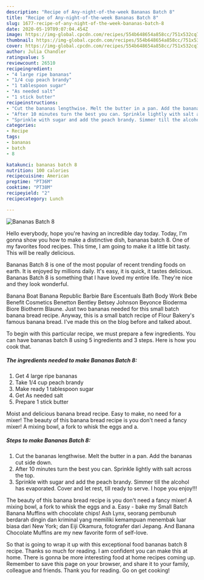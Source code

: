 ```yaml
---
description: "Recipe of Any-night-of-the-week Bananas Batch 8"
title: "Recipe of Any-night-of-the-week Bananas Batch 8"
slug: 1677-recipe-of-any-night-of-the-week-bananas-batch-8
date: 2020-05-19T09:07:04.454Z
image: https://img-global.cpcdn.com/recipes/554b648654a858cc/751x532cq70/bananas-batch-8-recipe-main-photo.jpg
thumbnail: https://img-global.cpcdn.com/recipes/554b648654a858cc/751x532cq70/bananas-batch-8-recipe-main-photo.jpg
cover: https://img-global.cpcdn.com/recipes/554b648654a858cc/751x532cq70/bananas-batch-8-recipe-main-photo.jpg
author: Julia Chandler
ratingvalue: 5
reviewcount: 26510
recipeingredient:
- "4 large ripe bananas"
- "1/4 cup peach brandy"
- "1 tablespoon sugar"
- "As needed salt"
- "1 stick butter"
recipeinstructions:
- "Cut the bananas lengthwise. Melt the butter in a pan. Add the bananas cut side down."
- "After 10 minutes turn the best you can. Sprinkle lightly with salt across the top."
- "Sprinkle with sugar and add the peach brandy. Simmer till the alcohol has evaporated. Cover and let rest, till ready to serve. I hope you enjoy!!!"
categories:
- Recipe
tags:
- bananas
- batch
- 8

katakunci: bananas batch 8 
nutrition: 100 calories
recipecuisine: American
preptime: "PT36M"
cooktime: "PT38M"
recipeyield: "2"
recipecategory: Lunch

---
```



![Bananas Batch 8](https://img-global.cpcdn.com/recipes/554b648654a858cc/751x532cq70/bananas-batch-8-recipe-main-photo.jpg)

Hello everybody, hope you're having an incredible day today. Today, I'm gonna show you how to make a distinctive dish, bananas batch 8. One of my favorites food recipes. This time, I am going to make it a little bit tasty. This will be really delicious.

Bananas Batch 8 is one of the most popular of recent trending foods on earth. It is enjoyed by millions daily. It's easy, it is quick, it tastes delicious. Bananas Batch 8 is something that I have loved my entire life. They're nice and they look wonderful.

Banana Boat Banana Republic Barbie Bare Escentuals Bath Body Work Bebe Benefit Cosmetics Benetton Bentley Betsey Johnson Beyonce Bioderma Biore Biotherm Blaune. Just two bananas needed for this small batch banana bread recipe. Anyway, this is a small batch recipe of Flour Bakery&#39;s famous banana bread. I&#39;ve made this on the blog before and talked about.


To begin with this particular recipe, we must prepare a few ingredients. You can have bananas batch 8 using 5 ingredients and 3 steps. Here is how you cook that.

<!--inarticleads1-->

##### The ingredients needed to make Bananas Batch 8:

1. Get 4 large ripe bananas
1. Take 1/4 cup peach brandy
1. Make ready 1 tablespoon sugar
1. Get As needed salt
1. Prepare 1 stick butter


Moist and delicious banana bread recipe. Easy to make, no need for a mixer! The beauty of this banana bread recipe is you don&#39;t need a fancy mixer! A mixing bowl, a fork to whisk the eggs and a. 

<!--inarticleads2-->

##### Steps to make Bananas Batch 8:

1. Cut the bananas lengthwise. Melt the butter in a pan. Add the bananas cut side down.
1. After 10 minutes turn the best you can. Sprinkle lightly with salt across the top.
1. Sprinkle with sugar and add the peach brandy. Simmer till the alcohol has evaporated. Cover and let rest, till ready to serve. I hope you enjoy!!!


The beauty of this banana bread recipe is you don&#39;t need a fancy mixer! A mixing bowl, a fork to whisk the eggs and a. Easy - bake my Small Batch Banana Muffins with chocolate chips! Ash Lynx, seorang pembunuh berdarah dingin dan kriminal yang memiliki kemampuan menembak luar biasa dari New York; dan Eiji Okamura, fotografer dari Jepang. And Banana Chocolate Muffins are my new favorite form of self-love. 

So that is going to wrap it up with this exceptional food bananas batch 8 recipe. Thanks so much for reading. I am confident you can make this at home. There is gonna be more interesting food at home recipes coming up. Remember to save this page on your browser, and share it to your family, colleague and friends. Thank you for reading. Go on get cooking!
